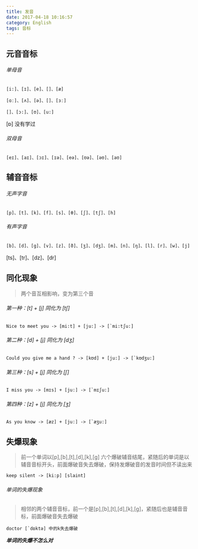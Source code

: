 ```yaml
---
title: 发音
date: 2017-04-18 10:16:57
category: English
tags: 音标
---
```


## 元音音标

###### 单母音

```
[i:]、[ɪ]、[e]、[]、[æ]

[ɑː]、[ʌ]、[ə]、[]、[ɜː]

[]、[ɔ:]、[ʊ]、[u:]
```

[ɒ] 没有学过

###### 双母音

```
[eɪ]、[aɪ]、[ɔɪ]、[ɪə]、[eə]、[ʊə]、[əʊ]、[aʊ]
```

## 辅音音标

###### 无声字音

```
[p]、[t]、[k]、[f]、[s]、[θ]、[ʃ]、[tʃ]、[h]
```

###### 有声字音

```
[b]、[d]、[g]、[v]、[z]、[ð]、[ʒ]、[dʒ]、[m]、[n]、[ŋ]、[l]、[r]、[w]、[j]
```

[ts]、[tr]、[dz]、[dr]

## 同化现象

> 两个音互相影响，变为第三个音

###### 第一种：[t] + [j] 同化为 [tʃ]

```
Nice to meet you -> [mi:t] + [ju:] -> [`mi:tʃu:]
```

###### 第二种：[d] + [j] 同化为 [dʒ]

```
Could you give me a hand ? -> [kʊd] + [ju:] -> [`kʊdʒu:]
```

###### 第三种：[s] + [j] 同化为 [ʃ]

```
I miss you -> [mɪs] + [ju:] -> [`mɪʃu:]
```

###### 第四种：[z] + [j] 同化为 [ʒ]

```
As you know -> [æz] + [ju:] -> [`æʒu:]
```

## 失爆现象

> 前一个单词以[p],[b],[t],[d],[k],[g] 六个爆破辅音结尾，紧随后的单词是以辅音音标开头，前面爆破音失去爆破，保持发爆破音的发音时间但不读出来

```
keep silent -> [ki:p] [slaint]
```

###### 单词的失爆现象

> 相邻的两个辅音音标，前一个是[p],[b],[t],[d],[k],[g]，紧随后也是辅音音标，前面爆破音失去爆破

```
doctor [`dɒktə] 中的k失去爆破
```

***单词的失爆不怎么对***

